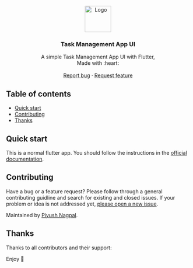 <p align="center">
  <a href="https://flutter.io/">
    <img src="https://diegolaballos.com/files/images/flutter-icon.jpg" alt="Logo" width=72 height=72>
  </a>

  <h3 align="center">Task Management App UI</h3>

  <p align="center">
    A simple Task Management App UI with Flutter,
    <br>
    Made with :heart: 
    <br>
    <br>
    <a href="https://github.com/zsiecr/task_management_app_flutter/issues/new">Report bug</a>
    ·
    <a href="https://github.com/zsiecr/task_management_app_flutter/issues/new">Request feature</a>
  </p>
</p>



## Table of contents

- [Quick start](#quick-start)
- [Contributing](#contributing)
- [Thanks](#thanks)


## Quick start

This is a normal flutter app. You should follow the instructions in the [official documentation](https://flutter.io/docs/get-started/install).

## Contributing

Have a bug or a feature request? Please follow through a general contributing guidline and search for existing and closed issues. If your problem or idea is not addressed yet, [please open a new issue](https://github.com/zsiecr/task_management_app_flutter/issues/new).

Maintained by [Piyush Nagpal](https://github.com/zsiecr).


## Thanks

Thanks to all contributors and their support:

Enjoy :metal:
